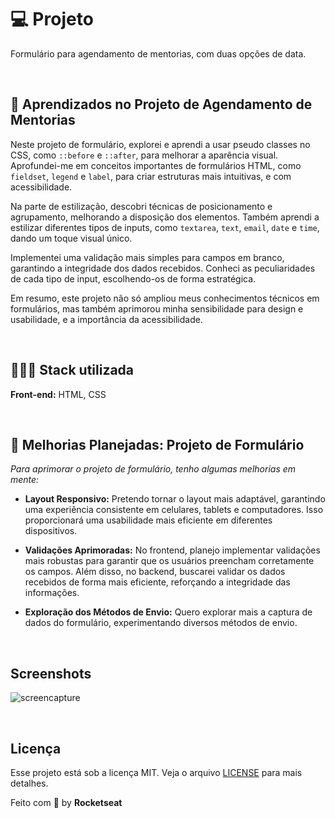 

# 💻 Projeto

Formulário para agendamento de mentorias, com duas opções de data.

<br/>


## 📌 Aprendizados no Projeto de Agendamento de Mentorias

Neste projeto de formulário, explorei e aprendi a usar pseudo classes no CSS, como `::before` e `::after`, para melhorar a aparência visual. Aprofundei-me em conceitos importantes de formulários HTML, como `fieldset`, `legend` e `label`, para criar estruturas mais intuitivas, e com acessibilidade.

Na parte de estilização, descobri técnicas de posicionamento e agrupamento, melhorando a disposição dos elementos. Também aprendi a estilizar diferentes tipos de inputs, como `textarea`, `text`, `email`, `date` e `time`, dando um toque visual único.

Implementei uma validação mais simples para campos em branco, garantindo a integridade dos dados recebidos. Conheci as peculiaridades de cada tipo de input, escolhendo-os de forma estratégica.

Em resumo, este projeto não só ampliou meus conhecimentos técnicos em formulários, mas também aprimorou minha sensibilidade para design e usabilidade, e a importância da acessibilidade. 

<br/>


## 👩🏿‍💻 Stack utilizada
**Front-end:** HTML, CSS

<br/>

## 🧠 Melhorias Planejadas: Projeto de Formulário

_Para aprimorar o projeto de formulário, tenho algumas melhorias em mente:_

- **Layout Responsivo:**
    Pretendo tornar o layout mais adaptável, garantindo uma experiência consistente em celulares, tablets e computadores. Isso proporcionará uma usabilidade mais eficiente em diferentes dispositivos.

- **Validações Aprimoradas:**
    No frontend, planejo implementar validações mais robustas para garantir que os usuários preencham corretamente os campos. Além disso, no backend, buscarei validar os dados recebidos de forma mais eficiente, reforçando a integridade das informações.

- **Exploração dos Métodos de Envio:**
    Quero explorar mais a captura de dados do formulário, experimentando diversos métodos de envio. 

<br/>

## Screenshots

![screencapture](https://github.com/izaleite/mentorship-form/assets/79549424/f25fb3c7-6d6d-4943-a5b1-193795449afb)


<br/>

## Licença
Esse projeto está sob a licença MIT. Veja o arquivo [LICENSE](https://choosealicense.com/licenses/mit/) para mais detalhes.


Feito com 💜 by **Rocketseat**




